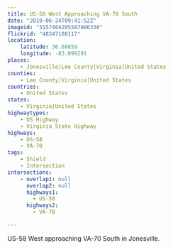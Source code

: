 ```yaml
---
title: US-58 West Approaching VA-70 South
date: "2019-06-24T09:41:52Z"
imageid: "5157404205587986330"
flickrid: "48347108117"
location:
    latitude: 36.68859
    longitude: -83.099291
places:
    - Jonesville|Lee County|Virginia|United States
counties:
    - Lee County|Virginia|United States
countries:
    - United States
states:
    - Virginia|United States
highwaytypes:
    - US Highway
    - Virginia State Highway
highways:
    - US-58
    - VA-70
tags:
    - Shield
    - Intersection
intersections:
    - overlap1: null
      overlap2: null
      highways1:
        - US-58
      highways2:
        - VA-70

---
```

US-58 West approaching VA-70 South in Jonesville.